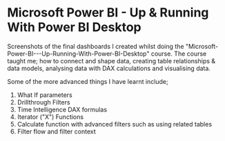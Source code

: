# Microsoft Power BI - Up & Running With Power BI Desktop

Screenshots of the final dashboards I created whilst doing the "Microsoft-Power-BI---Up-Running-With-Power-BI-Desktop" course. The course taught me; how to connect and shape data, creating table relationships & data models, analysing data with DAX calculations and visualising data.

Some of the more advanced things I have learnt include;
  1. What If parameters
  2. Drillthrough Filters
  3. Time Intelligence DAX formulas
  4. Iterator ("X") Functions
  5. Calculate function with advanced filters such as using related tables
  6. Filter flow and filter context
